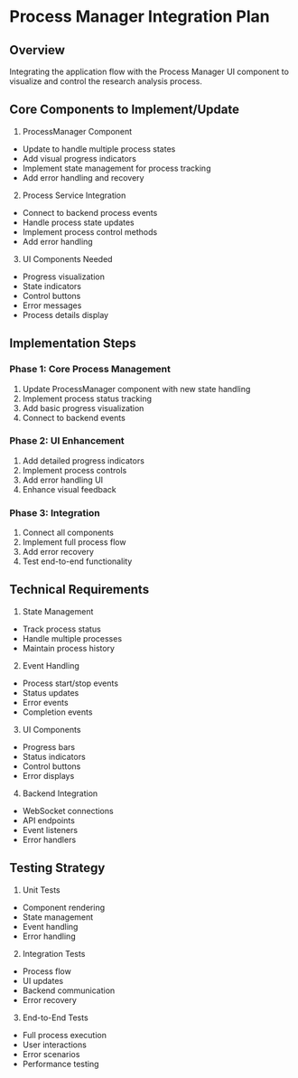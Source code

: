 # Process Manager Integration Plan

## Overview
Integrating the application flow with the Process Manager UI component to visualize and control the research analysis process.

## Core Components to Implement/Update

1. ProcessManager Component
- Update to handle multiple process states
- Add visual progress indicators
- Implement state management for process tracking
- Add error handling and recovery

2. Process Service Integration
- Connect to backend process events
- Handle process state updates
- Implement process control methods
- Add error handling

3. UI Components Needed
- Progress visualization
- State indicators
- Control buttons
- Error messages
- Process details display

## Implementation Steps

### Phase 1: Core Process Management
1. Update ProcessManager component with new state handling
2. Implement process status tracking
3. Add basic progress visualization
4. Connect to backend events

### Phase 2: UI Enhancement
1. Add detailed progress indicators
2. Implement process controls
3. Add error handling UI
4. Enhance visual feedback

### Phase 3: Integration
1. Connect all components
2. Implement full process flow
3. Add error recovery
4. Test end-to-end functionality

## Technical Requirements

1. State Management
- Track process status
- Handle multiple processes
- Maintain process history

2. Event Handling
- Process start/stop events
- Status updates
- Error events
- Completion events

3. UI Components
- Progress bars
- Status indicators
- Control buttons
- Error displays

4. Backend Integration
- WebSocket connections
- API endpoints
- Event listeners
- Error handlers

## Testing Strategy

1. Unit Tests
- Component rendering
- State management
- Event handling
- Error handling

2. Integration Tests
- Process flow
- UI updates
- Backend communication
- Error recovery

3. End-to-End Tests
- Full process execution
- User interactions
- Error scenarios
- Performance testing
